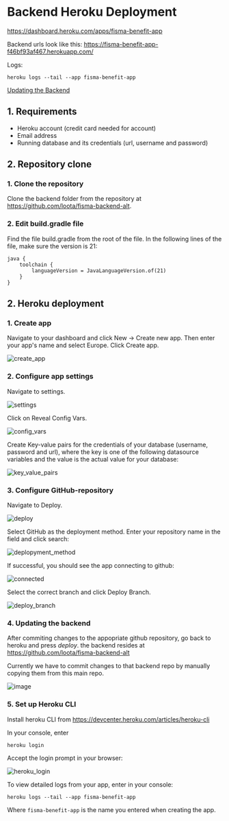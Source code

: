 # Backend Heroku Deployment

https://dashboard.heroku.com/apps/fisma-benefit-app

Backend urls look like this: https://fisma-benefit-app-f46bf93af467.herokuapp.com/

Logs:
```
heroku logs --tail --app fisma-benefit-app
```

[Updating the Backend](#4-updating-the-backend)

## 1. Requirements

- Heroku account (credit card needed for account)
- Email address
- Running database and its credentials (url, username and password)

## 2. Repository clone

### 1. Clone the repository

Clone the backend folder from the repository at https://github.com/loota/fisma-backend-alt.

### 2. Edit build.gradle file

Find the file build.gradle from the root of the file. In the following lines of the file, make sure the version is 21:

```
java {
    toolchain {
        languageVersion = JavaLanguageVersion.of(21)
    }
}
```

## 2. Heroku deployment

### 1. Create app

Navigate to your dashboard and click New -> Create new app.
Then enter your app's name and select Europe. Click Create app.

![create_app](https://github.com/user-attachments/assets/488a00e8-afd2-4e81-b447-d8cb1a0ab2f4)

### 2. Configure app settings

Navigate to settings.

![settings](https://github.com/user-attachments/assets/f691c7cd-d5db-4053-b6ca-c7e71a5f53e9)

Click on Reveal Config Vars.

![config_vars](https://github.com/user-attachments/assets/c2f02485-8848-4cc8-a8bd-bba06ce1ba50)

Create Key-value pairs for the credentials of your database (username, password and url), where the key is one of the following datasource variables and the value is the actual value for your database:

![key_value_pairs](https://github.com/user-attachments/assets/6abddcfb-a45a-4786-bd33-66d39061d1c7)

### 3. Configure GitHub-repository

Navigate to Deploy.

![deploy](https://github.com/user-attachments/assets/be709d52-c8dc-4aea-8f89-cb09398cbf54)

Select GitHub as the deployment method.
Enter your repository name in the field and click search:

![deplopyment_method](https://github.com/user-attachments/assets/87301025-fe9b-4633-be82-2135a8b2276b)

If successful, you should see the app connecting to github:

![connected](https://github.com/user-attachments/assets/8dfc8207-ba6d-4ec2-8855-be8014b69346)

Select the correct branch and click Deploy Branch.

![deploy_branch](https://github.com/user-attachments/assets/e0c7c4aa-78d8-4d2e-8fdf-3c8d3ab6f543)

### 4. Updating the backend

After commiting changes to the appopriate github repository, go back to heroku and press *deploy*.
the backend resides at https://github.com/loota/fisma-backend-alt

Currently we have to commit changes to that backend repo by manually copying them from this main repo.
 
![image](https://github.com/user-attachments/assets/6e87f070-c6a4-40c8-95ff-dde14bcbd6de)


### 5. Set up Heroku CLI

Install heroku CLI from https://devcenter.heroku.com/articles/heroku-cli

In your console, enter 

```
heroku login
```

Accept the login prompt in your browser:

![heroku_login](https://github.com/user-attachments/assets/c821ff72-7371-4dcb-92db-f140d1df1904)

To view detailed logs from your app, enter in your console:
```
heroku logs --tail --app fisma-benefit-app
```

Where `fisma-benefit-app` is the name you entered when creating the app.

